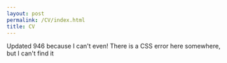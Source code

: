 ```yaml
---
layout: post
permalink: /CV/index.html
title: CV
---
```


Updated 946
because I can't even!
There is a CSS error here somewhere, but I can't find it



